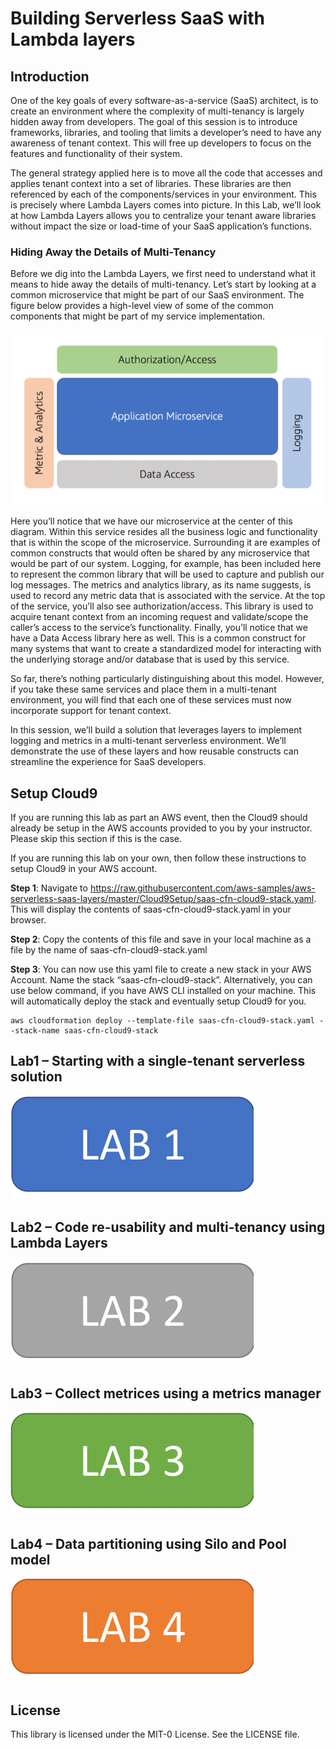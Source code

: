 # Building Serverless SaaS with Lambda layers

## Introduction
One of the key goals of every software-as-a-service (SaaS) architect, is to create an environment where the complexity of multi-tenancy is largely hidden away from developers. The goal of this session is to introduce frameworks, libraries, and tooling that limits a developer’s need to have any awareness of tenant context. This will free up developers to focus on the features and functionality of their system. 

The general strategy applied here is to move all the code that accesses and applies tenant context into a set of libraries. These libraries are then referenced by each of the components/services in your environment. This is precisely where Lambda Layers comes into picture. In this Lab, we’ll look at how Lambda Layers allows you to centralize your tenant aware libraries without impact the size or load-time of your SaaS application’s functions.

### Hiding Away the Details of Multi-Tenancy
Before we dig into the Lambda Layers, we first need to understand what it means to hide away the details of multi-tenancy. Let’s start by looking at a common microservice that might be part of our SaaS environment. The figure below provides a high-level view of some of the common components that might be part of my service implementation.

<p align="center"><img src="./Images/Introduction-Architecture.png" alt="Architecture Overview"/></p>

Here you’ll notice that we have our microservice at the center of this diagram. Within this service resides all the business logic and functionality that is within the scope of the microservice. Surrounding it are examples of common constructs that would often be shared by any microservice that would be part of our system. Logging, for example, has been included here to represent the common library that will be used to capture and publish our log messages. The metrics and analytics library, as its name suggests, is used to record any metric data that is associated with the service. At the top of the service, you’ll also see authorization/access. This library is used to acquire tenant context from an incoming request and validate/scope the caller’s access to the service’s functionality. Finally, you’ll notice that we have a Data Access library here as well. This is a common construct for many systems that want to create a standardized model for interacting with the underlying storage and/or database that is used by this service.

So far, there’s nothing particularly distinguishing about this model. However, if you take these same services and place them in a multi-tenant environment, you will find that each one of these services must now incorporate support for tenant context.

In this session, we’ll build a solution that leverages layers to implement logging and metrics in a multi-tenant serverless environment. We’ll demonstrate the use of these layers and how reusable constructs can streamline the experience for SaaS developers.

## Setup Cloud9

If you are running this lab as part an AWS event, then the Cloud9 should already be setup in the AWS accounts provided to you by your instructor. Please skip this section if this is the case. 

If you are running this lab on your own, then follow these instructions to setup Cloud9 in your AWS account.

<b>Step 1</b>: Navigate to https://raw.githubusercontent.com/aws-samples/aws-serverless-saas-layers/master/Cloud9Setup/saas-cfn-cloud9-stack.yaml. This will display the contents of saas-cfn-cloud9-stack.yaml in your browser. 

<b>Step 2</b>: Copy the contents of this file and save in your local machine as a file by the name of saas-cfn-cloud9-stack.yaml

<b>Step 3</b>: You can now use this yaml file to create a new stack in your AWS Account. Name the stack “saas-cfn-cloud9-stack”. Alternatively, you can use below command, if you have AWS CLI installed on your machine. This will automatically deploy the stack and eventually setup Cloud9 for you.

```
aws cloudformation deploy --template-file saas-cfn-cloud9-stack.yaml --stack-name saas-cfn-cloud9-stack
```

## Lab1 – Starting with a single-tenant serverless solution

[![Lab1](Images/lab1.png)](https://github.com/aws-samples/aws-serverless-saas-layers/blob/master/Lab1/README.md "Lab 1")

## Lab2 – Code re-usability and multi-tenancy using Lambda Layers 

[![Lab2](Images/lab2.png)](https://github.com/aws-samples/aws-serverless-saas-layers/blob/master/Lab2/README.md "Lab 2")

## Lab3 – Collect metrices using a metrics manager

[![Lab3](Images/lab3.png)](https://github.com/aws-samples/aws-serverless-saas-layers/blob/master/Lab3/README.md "Lab 3")

## Lab4 – Data partitioning using Silo and Pool model

[![Lab4](Images/lab4.png)](https://github.com/aws-samples/aws-serverless-saas-layers/blob/master/Lab4/README.md "Lab 4")

## License

This library is licensed under the MIT-0 License. See the LICENSE file.